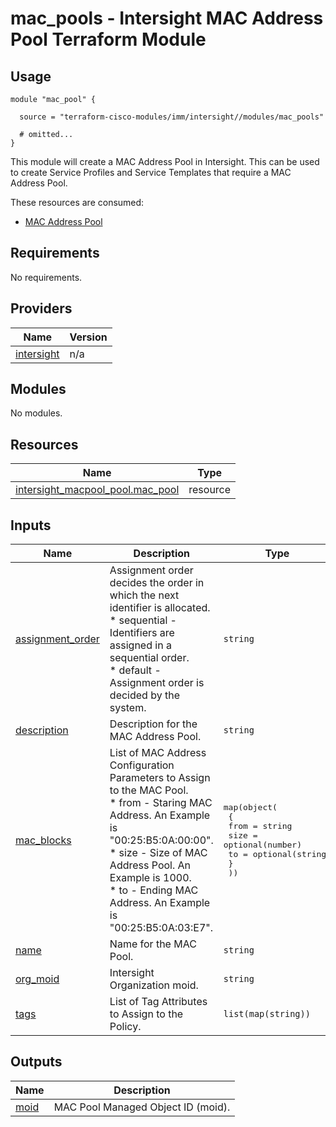# mac_pools - Intersight MAC Address Pool Terraform Module

## Usage

```hcl
module "mac_pool" {

  source = "terraform-cisco-modules/imm/intersight//modules/mac_pools"

  # omitted...
}
```

This module will create a MAC Address Pool in Intersight.  This can be used to create Service Profiles and Service Templates that require a MAC Address Pool.  

These resources are consumed:

* [MAC Address Pool](https://registry.terraform.io/providers/CiscoDevNet/intersight/latest/docs/resources/macpool_pool)

<!-- BEGINNING OF PRE-COMMIT-TERRAFORM DOCS HOOK -->
## Requirements

No requirements.

## Providers

| Name | Version |
|------|---------|
| <a name="provider_intersight"></a> [intersight](#provider\_intersight) | n/a |

## Modules

No modules.

## Resources

| Name | Type |
|------|------|
| [intersight_macpool_pool.mac_pool](https://registry.terraform.io/providers/CiscoDevNet/intersight/latest/docs/resources/macpool_pool) | resource |

## Inputs

| Name | Description | Type | Default | Required |
|------|-------------|------|---------|:--------:|
| <a name="input_assignment_order"></a> [assignment\_order](#input\_assignment\_order) | Assignment order decides the order in which the next identifier is allocated.<br>* sequential - Identifiers are assigned in a sequential order.<br>* default - Assignment order is decided by the system. | `string` | `"default"` | no |
| <a name="input_description"></a> [description](#input\_description) | Description for the MAC Address Pool. | `string` | `""` | no |
| <a name="input_mac_blocks"></a> [mac\_blocks](#input\_mac\_blocks) | List of MAC Address Configuration Parameters to Assign to the MAC Pool.<br>* from - Staring MAC Address.  An Example is "00:25:B5:0A:00:00".<br>* size - Size of MAC Address Pool.  An Example is 1000.<br>* to - Ending MAC Address.  An Example is "00:25:B5:0A:03:E7". | <pre>map(object(<br>    {<br>      from = string<br>      size = optional(number)<br>      to   = optional(string)<br>    }<br>  ))</pre> | `{}` | no |
| <a name="input_name"></a> [name](#input\_name) | Name for the MAC Pool. | `string` | `"mac_pool"` | no |
| <a name="input_org_moid"></a> [org\_moid](#input\_org\_moid) | Intersight Organization moid. | `string` | n/a | yes |
| <a name="input_tags"></a> [tags](#input\_tags) | List of Tag Attributes to Assign to the Policy. | `list(map(string))` | `[]` | no |

## Outputs

| Name | Description |
|------|-------------|
| <a name="output_moid"></a> [moid](#output\_moid) | MAC Pool Managed Object ID (moid). |
<!-- END OF PRE-COMMIT-TERRAFORM DOCS HOOK -->
